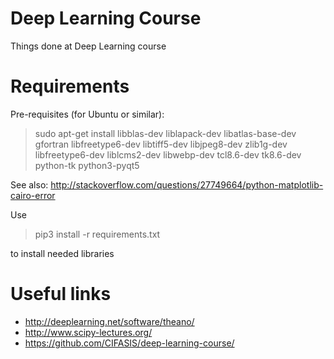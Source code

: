 # Deep Learning Course

Things done at Deep Learning course

# Requirements
Pre-requisites (for Ubuntu or similar):
> sudo apt-get install libblas-dev liblapack-dev libatlas-base-dev gfortran libfreetype6-dev libtiff5-dev libjpeg8-dev zlib1g-dev libfreetype6-dev liblcms2-dev libwebp-dev tcl8.6-dev tk8.6-dev python-tk python3-pyqt5

See also:
http://stackoverflow.com/questions/27749664/python-matplotlib-cairo-error

Use
> pip3 install -r requirements.txt

to install needed libraries

# Useful links

* http://deeplearning.net/software/theano/
* http://www.scipy-lectures.org/
* https://github.com/CIFASIS/deep-learning-course/
